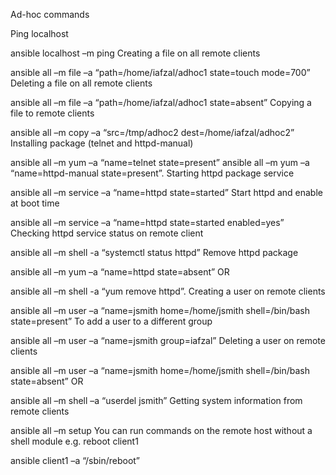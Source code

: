 Ad-hoc commands

Ping localhost

ansible localhost –m ping
Creating a file on all remote clients

ansible all –m file –a “path=/home/iafzal/adhoc1 state=touch mode=700”
Deleting a file on all remote clients

ansible all –m file –a “path=/home/iafzal/adhoc1 state=absent”
Copying a file to remote clients

ansible all –m copy –a “src=/tmp/adhoc2 dest=/home/iafzal/adhoc2”
Installing package (telnet and httpd-manual)

ansible all –m yum –a “name=telnet state=present”
ansible all –m yum –a “name=httpd-manual state=present”.
Starting httpd package service

ansible all –m service –a “name=httpd state=started”
Start httpd and enable at boot time

ansible all –m service –a “name=httpd state=started enabled=yes”
Checking httpd service status on remote client

ansible all –m shell -a “systemctl status httpd”
Remove httpd package

ansible all –m yum –a “name=httpd state=absent”
OR

ansible all –m shell -a “yum remove httpd”.
Creating a user on remote clients

ansible all –m user –a “name=jsmith home=/home/jsmith shell=/bin/bash state=present”
To add a user to a different group

ansible all –m user –a “name=jsmith group=iafzal”
Deleting a user on remote clients

ansible all –m user –a “name=jsmith home=/home/jsmith shell=/bin/bash state=absent”
OR

ansible all –m shell –a “userdel jsmith”
Getting system information from remote clients

ansible all –m setup
You can run commands on the remote host without a shell module e.g. reboot client1

ansible client1 –a “/sbin/reboot”
